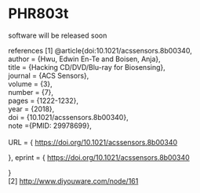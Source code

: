 # PHR803t
software will be released soon

[](images/im3.jpg)


references 
[1] @article{doi:10.1021/acssensors.8b00340, <br>
author = {Hwu, Edwin En-Te and Boisen, Anja}, <br>
title = {Hacking CD/DVD/Blu-ray for Biosensing}, <br>
journal = {ACS Sensors}, <br>
volume = {3}, <br>
number = {7}, <br>
pages = {1222-1232}, <br>
year = {2018}, <br>
doi = {10.1021/acssensors.8b00340}, <br>
    note ={PMID: 29978699}, <br>
<br>
URL = { 
        https://doi.org/10.1021/acssensors.8b00340
    
},
eprint = { 
        https://doi.org/10.1021/acssensors.8b00340
    
}
<br>
[2] http://www.diyouware.com/node/161
